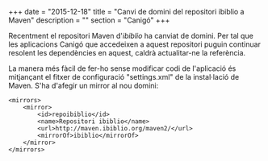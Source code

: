 +++
date        = "2015-12-18"
title       = "Canvi de domini del repositori ibiblio a Maven"
description = ""
section     = "Canigó"
+++

Recentment el repositori Maven d'*ibiblio* ha canviat de domini. Per tal que les aplicacions Canigó que accedeixen a aquest repositori puguin continuar resolent les dependències en aquest, caldrà actualitar-ne la referència.

La manera més fàcil de fer-ho sense modificar codi de l'aplicació és mitjançant el fitxer de configuració "settings.xml" de la instal·lació de Maven. S'ha d'afegir un mirror al nou domini:

```
<mirrors>
   	<mirror>
		<id>repoibiblio</id>
		<name>Repositori ibiblio</name>
		<url>http://maven.ibiblio.org/maven2/</url>
		<mirrorOf>ibiblio</mirrorOf>
	</mirror>
</mirrors>

```
